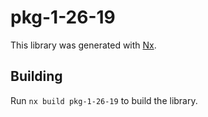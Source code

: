 # pkg-1-26-19

This library was generated with [Nx](https://nx.dev).

## Building

Run `nx build pkg-1-26-19` to build the library.
